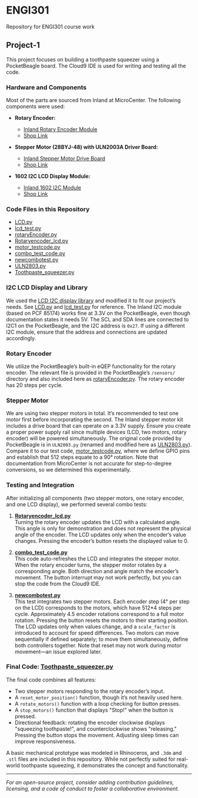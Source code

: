 # ENGI301
Repository for ENGI301 course work

## Project-1
This project focuses on building a toothpaste squeezer using a PocketBeagle board. The Cloud9 IDE is used for writing and testing all the code.

### Hardware and Components
Most of the parts are sourced from Inland at MicroCenter. The following components were used:

- **Rotary Encoder:**  
  - [Inland Rotary Encoder Module](https://community.microcenter.com/kb/articles/640-inland-rotary-encoder-module)  
  - [Shop Link](https://www.microcenter.com/product/618904/inland-ks0013-keystudio-rotary-encoder-module)

- **Stepper Motor (28BYJ-48) with ULN2003A Driver Board:**  
  - [Inland Stepper Motor Drive Board](https://community.microcenter.com/kb/articles/675-inland-stepper-motor-drive-board-5v-stepper-motor-3pcs)  
  - [Shop Link](https://www.microcenter.com/product/639726/inland-ks0327-keyestudio-stepper-motor-drive-board-5v-stepper-motor-kit-(3pcs))

- **1602 I2C LCD Display Module:**  
  - [Inland 1602 I2C Module](https://community.microcenter.com/kb/articles/649-inland-1602-i2c-module)  
  - [Shop Link](https://www.microcenter.com/product/632704/inland-1602-i2c-lcd-display-module)

### Code Files in this Repository
- [LCD.py](https://github.com/BornForVR/ENGI-301---Project-1/blob/main/LCD.py)
- [lcd_test.py](https://github.com/BornForVR/ENGI-301---Project-1/blob/main/lcd_test.py)
- [rotaryEncoder.py](https://github.com/BornForVR/ENGI-301---Project-1/blob/main/rotaryEncoder.py)
- [Rotaryencoder_lcd.py](https://github.com/BornForVR/ENGI-301---Project-1/blob/main/Rotaryencoder_lcd.py)
- [motor_testcode.py](https://github.com/BornForVR/ENGI-301---Project-1/blob/main/motor_testcode.py)
- [combo_test_code.py](https://github.com/BornForVR/ENGI-301---Project-1/blob/main/combo_test_code.py)
- [newcombotest.py](https://github.com/BornForVR/ENGI-301---Project-1/blob/main/newcombotest.py)
- [ULN2803.py](https://github.com/BornForVR/ENGI-301---Project-1/blob/main/ULN2803.py)
- [Toothpaste_squeezer.py](https://github.com/BornForVR/ENGI-301---Project-1/blob/main/Toothpaste_squeezer.py)

### I2C LCD Display and Library
We used the [LCD I2C display library](https://github.com/sterlingbeason/LCD-1602-I2C) and modified it to fit our project’s needs. See [LCD.py](https://github.com/BornForVR/ENGI-301---Project-1/blob/main/LCD.py) and [lcd_test.py](https://github.com/BornForVR/ENGI-301---Project-1/blob/main/lcd_test.py) for reference. The Inland I2C module (based on PCF 85174) works fine at 3.3V on the PocketBeagle, even though documentation states it needs 5V. The SCL and SDA lines are connected to I2C1 on the PocketBeagle, and the I2C address is `0x27`. If using a different I2C module, ensure that the address and connections are updated accordingly.

### Rotary Encoder
We utilize the PocketBeagle’s built-in eQEP functionality for the rotary encoder. The relevant file is provided in the PocketBeagle’s `/sensors/` directory and also included here as [rotaryEncoder.py](https://github.com/BornForVR/ENGI-301---Project-1/blob/main/rotaryEncoder.py). The rotary encoder has 20 steps per cycle.

### Stepper Motor
We are using two stepper motors in total. It’s recommended to test one motor first before incorporating the second. The Inland stepper motor kit includes a drive board that can operate on a 3.3V supply. Ensure you create a proper power supply rail since multiple devices (LCD, two motors, rotary encoder) will be powered simultaneously. The original code provided by PocketBeagle is in `ULN2003.py` (renamed and modified here as [ULN2803.py](https://github.com/BornForVR/ENGI-301---Project-1/blob/main/ULN2803.py)). Compare it to our test code, [motor_testcode.py](https://github.com/BornForVR/ENGI-301---Project-1/blob/main/motor_testcode.py), where we define GPIO pins and establish that 512 steps equate to a 90° rotation. Note that documentation from MicroCenter is not accurate for step-to-degree conversions, so we determined this experimentally.

### Testing and Integration
After initializing all components (two stepper motors, one rotary encoder, and one LCD display), we performed several combo tests:

1. **[Rotaryencoder_lcd.py](https://github.com/BornForVR/ENGI-301---Project-1/blob/main/Rotaryencoder_lcd.py)**  
   Turning the rotary encoder updates the LCD with a calculated angle. This angle is only for demonstration and does not represent the physical angle of the encoder. The LCD updates only when the encoder’s value changes. Pressing the encoder’s button resets the displayed value to 0.

2. **[combo_test_code.py](https://github.com/BornForVR/ENGI-301---Project-1/blob/main/combo_test_code.py)**  
   This code auto-refreshes the LCD and integrates the stepper motor. When the rotary encoder turns, the stepper motor rotates by a corresponding angle. Both direction and angle match the encoder’s movement. The button interrupt may not work perfectly, but you can stop the code from the Cloud9 IDE.

3. **[newcombotest.py](https://github.com/BornForVR/ENGI-301---Project-1/blob/main/newcombotest.py)**  
   This test integrates two stepper motors. Each encoder step (4° per step on the LCD) corresponds to the motors, which have 512*4 steps per cycle. Approximately 4.5 encoder rotations correspond to a full motor rotation. Pressing the button resets the motors to their starting position. The LCD updates only when values change, and a `scale_factor` is introduced to account for speed differences. Two motors can move sequentially if defined separately; to move them simultaneously, define both controllers together. Note that reset may not work during motor movement—an issue explored later.

### Final Code: [Toothpaste_squeezer.py](https://github.com/BornForVR/ENGI-301---Project-1/blob/main/Toothpaste_squeezer.py)
The final code combines all features:

- Two stepper motors responding to the rotary encoder’s input.
- A `reset_motor_position()` function, though it’s not heavily used here.
- A `rotate_motors()` function with a loop checking for button presses.
- A `stop_motors()` function that displays "Stop!" when the button is pressed.
- Directional feedback: rotating the encoder clockwise displays "squeezing toothpaste!", and counterclockwise shows "releasing." Pressing the button stops the movement. Adjusting sleep times can improve responsiveness.

A basic mechanical prototype was modeled in Rhinoceros, and `.3dm` and `.stl` files are included in this repository. While not perfectly suited for real-world toothpaste squeezing, it demonstrates the concept and functionality.

---

*For an open-source project, consider adding contribution guidelines, licensing, and a code of conduct to foster a collaborative environment.*
